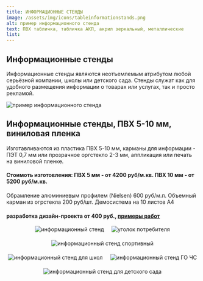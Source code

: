 ```yaml
---
title: ИНФОРМАЦИОННЫЕ СТЕНДЫ
image: /assets/img/icons/tableinformationstands.png
alt: пример информационного стенда
text: ПВХ табличка, табличка АКП, акрил зеркальный, металлические
list:
---
```


<article class="container__flex_center">
<div class="greyBackground greyBackground_H1separatelineP">
	<h1>Информационные стенды</h1>
	<div class="columnsWimageNlinks__linebox">
		<div class="portfolio__list-middle-line"></div>
	</div>
	<p>Информационные стенды являются неотъемлемым атрибутом любой серьёзной компании, школы или детского сада. Стенды служат как для удобного размещения информации о товарах или услугах, так и просто рекламой.</p>
</div>
<div class="outsideAd-post">
<!-- верхнее изображение -->
  <img src="/assets/img/pic/tableInfoExample.png" alt="пример информационного стенда" />
  <div class="outsideAd-post__text-container">
  <!-- заголовок -->
    <h1 class="main-title outsideAd-post__heading">Информационные стенды, ПВХ 5-10 мм, виниловая пленка</h1>
    <!-- абзац -->
    <p class="outsideAd-post__text">
      Изготавливаются из пластика ПВХ 5-10 мм, карманы для информации -  ПЭТ 0,7 мм или прозрачное оргстекло 2-3 мм, аппликация или печать на виниловой пленке.
    </p>
		<h4 class="outsideAd-post__sub-heading">Стоимоть изготовления:
ПВХ 5 мм - от 4200 руб/м.кв.
ПВХ 10 мм - от 5200 руб/м.кв.
		</h4>
		<h4 class="outsideAd-post__sub-heading"></h4>
    <p class="outsideAd-post__text">
      Обрамление алюминиевым профилем (Nielsen) 600 руб/м.п.
Объемный карман из огрстекла 200 руб/шт.
Демосистема на 10 листов А4
</p>
		<h4 class="outsideAd-post__sub-heading">
      разработка дизайн-проекта от 400 руб.,
      <!-- ссылка -->
      <a href="#"><span>примеры работ</span></a>
    </h4>
  </div>
</div>
<div style="display: flex; flex-wrap: wrap; gap: 20px; justify-content: center">
<img src="/assets/img/pic/tableinfostand.png" alt="информационный стенд" />
<img src="/assets/img/pic/tablecornerofclient.png" alt="уголок потребителя" />
<img src="/assets/img/pic/tableinfosportstand.png" alt="информационный стенд спортивный" />
<img src="/assets/img/pic/tableinfostandforschools.png" alt="информационный стенд для школ" />
<img src="/assets/img/pic/tableinfostandsGOCHS.png" alt="информационный стенд ГО ЧС" />
<img src="/assets/img/pic/tableinfostandforkindergarden.png" alt="информационный стенд для детского сада" />
</div>
</article>
